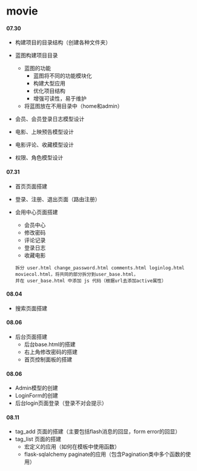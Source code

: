# movie
#### 07.30
- 构建项目的目录结构（创建各种文件夹）

- 蓝图构建项目目录
    - 蓝图的功能
        - 蓝图将不同的功能模块化
        - 构建大型应用
        - 优化项目结构
        - 增强可读性，易于维护
    - 将蓝图放在不用目录中（home和admin）
    
- 会员、会员登录日志模型设计
- 电影、上映预告模型设计
- 电影评论、收藏模型设计
- 权限、角色模型设计

#### 07.31
- 首页页面搭建
- 登录、注册、退出页面（路由注册）

- 会用中心页面搭建
    - 会员中心
    - 修改密码
    - 评论记录
    - 登录日志
    - 收藏电影
    ```
    拆分 user.html change_password.html comments.html loginlog.html moviecol.html，将共同的部分拆分到user_base.html，
    并在 user_base.html 中添加 js 代码（根据url去添加active属性）
    ```
  
#### 08.04
- 搜索页面搭建
    

#### 08.06
- 后台页面搭建
    - 后台base.html的搭建
    - 右上角修改密码的搭建
    - 首页控制面板的搭建
 
#### 08.06
- Admin模型的创建
- LoginForm的创建
- 后台login页面登录（登录不对会提示）

#### 08.11
- tag_add 页面的搭建（主要包括flash消息的回显，form error的回显）
- tag_list 页面的搭建
    - 宏定义的应用（如何在模板中使用函数）
    - flask-sqlalchemy paginate的应用（包含Pagination类中多个函数的使用）